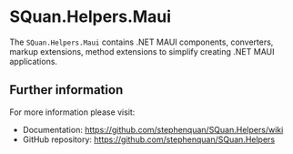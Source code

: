# SQuan.Helpers.Maui

The `SQuan.Helpers.Maui` contains .NET MAUI components, converters, markup extensions, method extensions to simplify creating .NET MAUI applications.

## Further information

For more information please visit:

 - Documentation: https://github.com/stephenquan/SQuan.Helpers/wiki
 - GitHub repository: https://github.com/stephenquan/SQuan.Helpers
